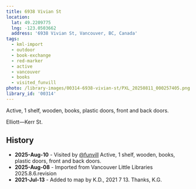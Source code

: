 ```yaml
---
title: 6938 Vivian St
location:
  lat: 49.2209775
  lng: -123.0503662
  address: '6938 Vivian St, Vancouver, BC, Canada'
tags:
  - kml-import
  - outdoor
  - book-exchange
  - red-marker
  - active
  - vancouver
  - books
  - visited_funvill   
photo: /library-images/00314-6938-vivian-st/PXL_20250811_000257405.png
library_id: '00314'
---
```


Active, 1 shelf, wooden, books, plastic doors, front and back doors.

Elliott—Kerr St.  

## History

- **2025-Aug-10** - Visited by [@funvill](https://blog.abluestar.com) Active, 1 shelf, wooden, books, plastic doors, front and back doors.
- **2025-Aug-08** - Imported from Vancouver Little Libraries 2025.8.6.revision
- **2021-Jul-13** - Added to map by K.D., 2021 7 13. Thanks, K.G.
